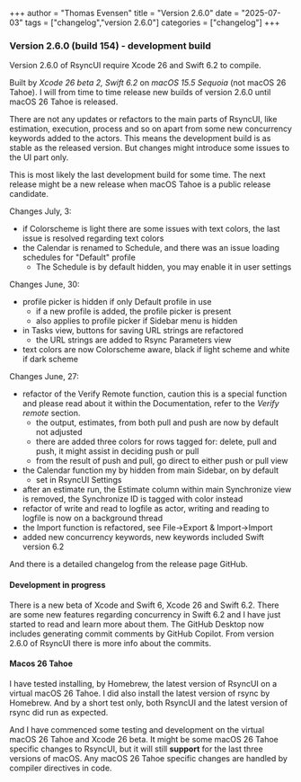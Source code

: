 +++
author = "Thomas Evensen"
title = "Version 2.6.0"
date = "2025-07-03"
tags = ["changelog","version 2.6.0"]
categories = ["changelog"]
+++

### Version 2.6.0 (build 154) - development build 

Version 2.6.0 of RsyncUI require Xcode 26 and Swift 6.2 to compile.

Built by *Xcode 26 beta 2, Swift 6.2* on *macOS 15.5 Sequoia* (not macOS 26 Tahoe). I will from time to time release new builds of version 2.6.0 until macOS 26 Tahoe is released. 

There are not any updates or refactors to the main parts of RsyncUI, like estimation, execution, process and so on apart from some new concurrency keywords added to the actors. This means the development build is as stable as the released version. But changes might introduce some issues to the UI part only. 

This is most likely the last development build for some time. The next release might be a new release when macOS Tahoe is a public release candidate.

Changes July, 3:

- if Colorscheme is light there are some issues with text colors, the last issue is resolved regarding text colors
- the Calendar is renamed to Schedule, and there was an issue loading schedules for "Default" profile
    - The Schedule is by default hidden, you may enable it in user settings

Changes June, 30:

- profile picker is hidden if only Default profile in use
    - if a new profile is added, the profile picker is present
    - also applies to profile picker if Sidebar menu is hidden
- in Tasks view, buttons for saving URL strings are refactored
    - the URL strings are added to Rsync Parameters view
- text colors are now Colorscheme aware, black if light scheme and white if dark scheme

Changes June, 27:

- refactor of the Verify Remote function, caution this is a special function and please read about it within the Documentation,  refer to the *Verify remote* section.
    - the output, estimates, from both pull and push are now by default not adjusted
    - there are added three colors for rows tagged for: delete, pull and push, it might assist in deciding push or pull
    - from the result of push and pull, go direct to either push or pull view
- the Calendar function my by hidden from main Sidebar, on by default
    - set in RsyncUI Settings
- after an estimate run, the Estimate column within main Synchronize view is removed, the Synchronize ID is tagged with color instead
- refactor of write and read to logfile as actor, writing and reading to logfile is now on a background thread
- the Import function is refactored,  see File->Export & Import->Import
- added new concurrency keywords, new keywords included Swift version 6.2

And there is a detailed changelog from the release page GitHub.

#### Development in progress

There is a new beta of Xcode and Swift 6, Xcode 26 and Swift 6.2. There are some new features regarding concurrency in Swift 6.2 and I have just started to read and learn more about them. The GitHub Desktop now includes generating commit comments by GitHub Copilot. From version 2.6.0 of RsyncUI there is more info about the commits. 

#### Macos 26 Tahoe

I have tested installing, by Homebrew, the latest version of RsyncUI on a virtual macOS 26 Tahoe. I did also install the latest version of rsync by Homebrew. And by a short test only, both RsyncUI and the latest version of rsync did run as expected. 

And I have commenced some testing and development on the virtual macOS 26 Tahoe and Xcode 26 beta. It might be some macOS 26 Tahoe specific changes to RsyncUI, but it will still **support**  for the last three versions of macOS. Any macOS 26 Tahoe specific changes are handled by compiler directives in code. 

